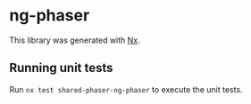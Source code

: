 # ng-phaser

This library was generated with [Nx](https://nx.dev).

## Running unit tests

Run `nx test shared-phaser-ng-phaser` to execute the unit tests.
